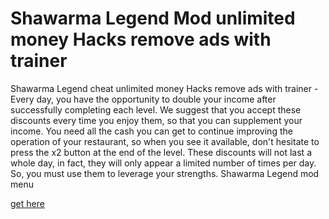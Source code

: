 # Shawarma Legend Mod unlimited money Hacks remove ads with trainer

Shawarma Legend cheat unlimited money Hacks remove ads with trainer - Every day, you have the opportunity to double your income after successfully completing each level. We suggest that you accept these discounts every time you enjoy them, so that you can supplement your income. You need all the cash you can get to continue improving the operation of your restaurant, so when you see it available, don't hesitate to press the x2 button at the end of the level. These discounts will not last a whole day, in fact, they will only appear a limited number of times per day. So, you must use them to leverage your strengths.  Shawarma Legend mod menu

[get here](https://fanlink.tv/v6KWJua)
